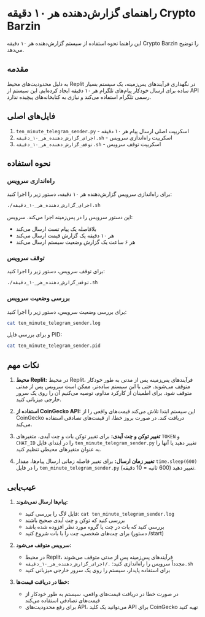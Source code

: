 # راهنمای گزارش‌دهنده هر ۱۰ دقیقه Crypto Barzin

این راهنما نحوه استفاده از سیستم گزارش‌دهنده هر ۱۰ دقیقه Crypto Barzin را توضیح می‌دهد.

## مقدمه

به دلیل محدودیت‌های محیط Replit در نگهداری فرآیندهای پس‌زمینه، یک سیستم بسیار ساده برای ارسال خودکار پیام‌های تلگرام هر ۱۰ دقیقه ایجاد کرده‌ایم. این سیستم از API رسمی تلگرام استفاده می‌کند و نیازی به کتابخانه‌های پیچیده ندارد.

## فایل‌های اصلی

1. `ten_minute_telegram_sender.py` - اسکریپت اصلی ارسال پیام هر ۱۰ دقیقه
2. `اجرای_گزارش_دهنده_هر_۱۰_دقیقه.sh` - اسکریپت راه‌اندازی سرویس
3. `توقف_گزارش_دهنده_هر_۱۰_دقیقه.sh` - اسکریپت توقف سرویس

## نحوه استفاده

### راه‌اندازی سرویس

برای راه‌اندازی سرویس گزارش‌دهنده هر ۱۰ دقیقه، دستور زیر را اجرا کنید:

```bash
./اجرای_گزارش_دهنده_هر_۱۰_دقیقه.sh
```

این دستور سرویس را در پس‌زمینه اجرا می‌کند. سرویس:
- بلافاصله یک پیام تست ارسال می‌کند
- هر ۱۰ دقیقه یک گزارش قیمت ارسال می‌کند
- هر ۶ ساعت یک گزارش وضعیت سیستم ارسال می‌کند

### توقف سرویس

برای توقف سرویس، دستور زیر را اجرا کنید:

```bash
./توقف_گزارش_دهنده_هر_۱۰_دقیقه.sh
```

### بررسی وضعیت سرویس

برای بررسی وضعیت سرویس، دستور زیر را اجرا کنید:

```bash
cat ten_minute_telegram_sender.log
```

و برای بررسی فایل PID:

```bash
cat ten_minute_telegram_sender.pid
```

## نکات مهم

1. **محیط Replit:** در محیط Replit، فرآیندهای پس‌زمینه پس از مدتی به طور خودکار متوقف می‌شوند. حتی با این سیستم ساده‌تر، ممکن است سرویس پس از مدتی متوقف شود. برای اطمینان از کارکرد مداوم، توصیه می‌کنیم آن را روی یک سرور خارجی میزبانی کنید.

2. **استفاده از CoinGecko API:** این سیستم ابتدا تلاش می‌کند قیمت‌های واقعی را از CoinGecko دریافت کند. در صورت بروز خطا، از قیمت‌های تصادفی استفاده می‌کند.

3. **تغییر توکن و چت آیدی:** برای تغییر توکن بات و چت آیدی، متغیرهای `TOKEN` و `CHAT_ID` را در ابتدای فایل `ten_minute_telegram_sender.py` تغییر دهید یا آنها را به عنوان متغیرهای محیطی تنظیم کنید.

4. **تغییر زمان ارسال:** برای تغییر فاصله زمانی ارسال پیام‌ها، مقدار `time.sleep(600)` را در فایل `ten_minute_telegram_sender.py` تغییر دهید (600 ثانیه = 10 دقیقه).

## عیب‌یابی

1. **پیام‌ها ارسال نمی‌شوند:**
   - فایل لاگ را بررسی کنید: `cat ten_minute_telegram_sender.log`
   - بررسی کنید که توکن و چت آیدی صحیح باشند
   - بررسی کنید که بات در چت یا گروه مورد نظر افزوده شده باشد
   - برای چت‌های شخصی، چت را با بات شروع کنید (دستور /start)

2. **سرویس متوقف می‌شود:**
   - در محیط Replit، فرآیندهای پس‌زمینه پس از مدتی متوقف می‌شوند
   - مجدداً سرویس را راه‌اندازی کنید: `./اجرای_گزارش_دهنده_هر_۱۰_دقیقه.sh`
   - برای استفاده پایدار، سیستم را روی یک سرور خارجی میزبانی کنید

3. **خطا در دریافت قیمت‌ها:**
   - در صورت خطا در دریافت قیمت‌های واقعی، سیستم به طور خودکار از قیمت‌های تصادفی استفاده می‌کند
   - برای رفع محدودیت‌های API، می‌توانید یک کلید API برای CoinGecko تهیه کنید